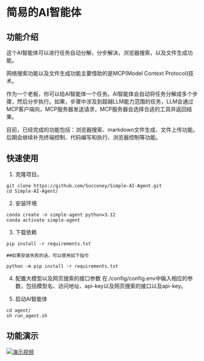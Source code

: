 # 简易的AI智能体
## 功能介绍
这个AI智能体可以进行任务自动分解，分步解决，浏览器搜索，以及文件生成功能。 

网络搜索功能以及文件生成功能主要借助的是MCP(Model Context Protocol)技术。 

作为一个老板，你可以给AI智能体一个任务。AI智能体会自动将任务分解成多个步骤，然后分步执行。如果，步骤中涉及到超越LLM能力范围的任务，LLM会通过MCP客户端向，MCP服务器发送请求，MCP服务器会选择合适的工具并返回结果。    

目前，已经完成的功能包括：浏览器搜索、markdown文件生成、文件上传功能。后期会继续补充终端控制、代码编写和执行、浏览器控制等功能。

## 快速使用
1. 克隆项目。
```
git clone https://github.com/Succoney/Simple-AI-Agent.git
cd Simple-AI-Agent/
```

2. 安装环境
```
conda create -n simple-agent python=3.12
conda activate simple-agent
```

3. 下载依赖
```
pip install -r requirements.txt

##如果安装失败的话，可以使用如下指令

python -m pip install -r requirements.txt
```

4. 配置大模型以及网页搜索的接口参数
在./config/config.env中输入相应的参数，包括模型名、访问地址、api-key以及网页搜索的接口以及api-key。

5. 启动AI智能体
```
cd agent/
sh run_agent.sh
```


## 功能演示
[![演示视频](/img/)]([https://www.youtube.com/watch?v=VIDEO_ID](https://www.bilibili.com/video/BV1d5dJY8E4n?t=10.3))
